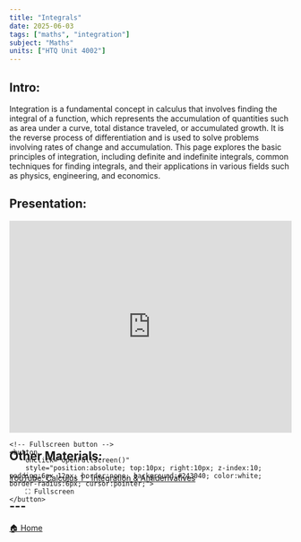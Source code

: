 ```yaml
---
title: "Integrals"
date: 2025-06-03
tags: ["maths", "integration"]
subject: "Maths"
units: ["HTQ Unit 4002"]
---
```


## Intro:

Integration is a fundamental concept in calculus that involves finding the integral of a function, which represents the accumulation of quantities such as area under a curve, total distance traveled, or accumulated growth. It is the reverse process of differentiation and is used to solve problems involving rates of change and accumulation. This page explores the basic principles of integration, including definite and indefinite integrals, common techniques for finding integrals, and their applications in various fields such as physics, engineering, and economics.

## Presentation:

<div id="pdf-container" style="position: relative; width: 100%; height: 0; padding-top: 75%;">
    <iframe 
        id="pdf-frame"
        src="https://EngineeringShare.github.io/engineering-hub/presentations/Integration.pdf"
        style="position: absolute; top: 0; left: 0; width: 100%; height: 100%; border: none;" 
        allowfullscreen
        webkitallowfullscreen
        mozallowfullscreen>
    </iframe>

    <!-- Fullscreen button -->
    <button 
        onclick="openFullscreen()" 
        style="position:absolute; top:10px; right:10px; z-index:10; padding:6px 12px; border:none; background:#243040; color:white; border-radius:6px; cursor:pointer;">
        ⛶ Fullscreen
    </button>
</div>

<script>
    function openFullscreen() {
        const elem = document.getElementById("pdf-frame");
        if (elem.requestFullscreen) {
            elem.requestFullscreen();
        } else if (elem.webkitRequestFullscreen) { // Safari
            elem.webkitRequestFullscreen();
        } else if (elem.msRequestFullscreen) { // IE11
            elem.msRequestFullscreen();
        }
    }
</script>

## Other Materials:
[YouTube: Calculus 1 - Integration & Antiderivatives](https://youtu.be/6WUjbJEeJwM?si=qZHg8RtiUZW_aAwq)

## ---

<a href="https://engineeringshare.github.io/engineering-hub">🏠 Home</a>
